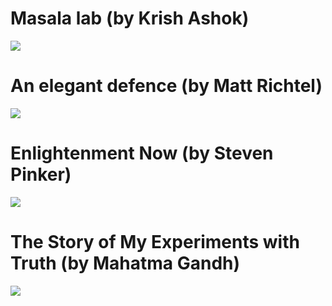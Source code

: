 # Masala lab (by Krish Ashok)

![](https://m.media-amazon.com/images/I/81BGNqBFZmL._AC_UF1000,1000_QL80_.jpg)


# An elegant defence (by Matt Richtel)

![](https://static.wixstatic.com/media/bb89e3_3a1fcd009b3b48719e01c57e8d113e72~mv2.png/v1/fit/w_2500,h_1330,al_c/bb89e3_3a1fcd009b3b48719e01c57e8d113e72~mv2.png)


# Enlightenment Now (by Steven Pinker)

![](https://m.media-amazon.com/images/I/81TgCVpAgIL._AC_UF1000,1000_QL80_.jpg)


# The Story of My Experiments with Truth (by Mahatma Gandh)

![](https://rekhtabooks.com/cdn/shop/products/1111015709078.jpg?v=1680040952)
